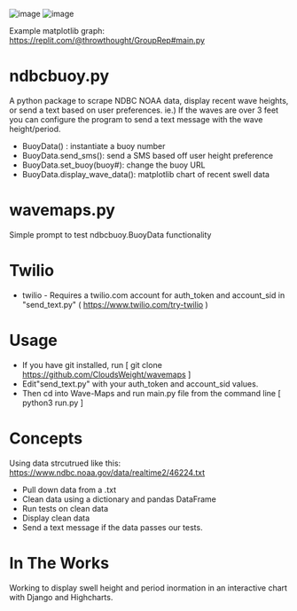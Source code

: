 ![image](https://raw.githubusercontent.com/CloudsWeight/wavemaps/main/wavemaps.png)
![image](https://user-images.githubusercontent.com/22231598/144370659-4d961def-1f48-400e-9d4e-16fdec80a194.png)

Example matplotlib graph: https://replit.com/@throwthought/GroupRep#main.py

# ndbcbuoy.py
A python package to scrape NDBC NOAA data, display recent wave heights, or send a text based on user preferences.  ie.) If the waves are over 3 feet you can configure the program to send a text message with the wave height/period.  
* BuoyData() : instantiate a buoy number 
* BuoyData.send_sms(): send a SMS based off user height preference
* BuoyData.set_buoy(buoy#): change the buoy URL
* BuoyData.display_wave_data():  matplotlib chart of recent swell data


# wavemaps.py
Simple prompt to test ndbcbuoy.BuoyData functionality 

# Twilio
* twilio - Requires a twilio.com account for auth_token and account_sid in "send_text.py" ( https://www.twilio.com/try-twilio )


# Usage
* If you have git installed, run [ git clone https://github.com/CloudsWeight/wavemaps ]
* Edit"send_text.py" with your auth_token and account_sid values.
* Then cd into Wave-Maps and run main.py file from the command line [ python3 run.py ]

# Concepts
Using data strcutrued like this: https://www.ndbc.noaa.gov/data/realtime2/46224.txt
* Pull down data from a .txt  
* Clean data using a dictionary and pandas DataFrame 
* Run tests on clean data
* Display clean data
* Send a text message if the data passes our tests.  

# In The Works
Working to display swell height and period inormation in an interactive chart with Django and Highcharts.


